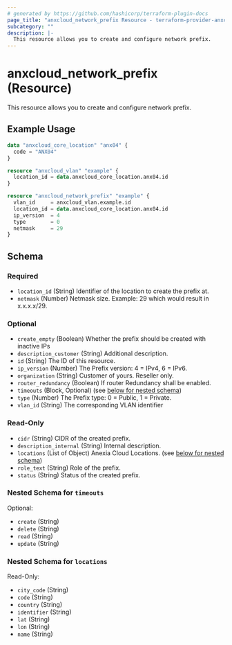 ```yaml
---
# generated by https://github.com/hashicorp/terraform-plugin-docs
page_title: "anxcloud_network_prefix Resource - terraform-provider-anxcloud"
subcategory: ""
description: |-
  This resource allows you to create and configure network prefix.
---
```


# anxcloud_network_prefix (Resource)

This resource allows you to create and configure network prefix.

## Example Usage

```terraform
data "anxcloud_core_location" "anx04" {
  code = "ANX04"
}

resource "anxcloud_vlan" "example" {
  location_id = data.anxcloud_core_location.anx04.id
}

resource "anxcloud_network_prefix" "example" {
  vlan_id     = anxcloud_vlan.example.id
  location_id = data.anxcloud_core_location.anx04.id
  ip_version  = 4
  type        = 0
  netmask     = 29
}
```

<!-- schema generated by tfplugindocs -->
## Schema

### Required

- `location_id` (String) Identifier of the location to create the prefix at.
- `netmask` (Number) Netmask size. Example: 29 which would result in x.x.x.x/29.

### Optional

- `create_empty` (Boolean) Whether the prefix should be created with inactive IPs
- `description_customer` (String) Additional description.
- `id` (String) The ID of this resource.
- `ip_version` (Number) The Prefix version: 4 = IPv4, 6 = IPv6.
- `organization` (String) Customer of yours. Reseller only.
- `router_redundancy` (Boolean) If router Redundancy shall be enabled.
- `timeouts` (Block, Optional) (see [below for nested schema](#nestedblock--timeouts))
- `type` (Number) The Prefix type: 0 = Public, 1 = Private.
- `vlan_id` (String) The corresponding VLAN identifier

### Read-Only

- `cidr` (String) CIDR of the created prefix.
- `description_internal` (String) Internal description.
- `locations` (List of Object) Anexia Cloud Locations. (see [below for nested schema](#nestedatt--locations))
- `role_text` (String) Role of the prefix.
- `status` (String) Status of the created prefix.

<a id="nestedblock--timeouts"></a>
### Nested Schema for `timeouts`

Optional:

- `create` (String)
- `delete` (String)
- `read` (String)
- `update` (String)


<a id="nestedatt--locations"></a>
### Nested Schema for `locations`

Read-Only:

- `city_code` (String)
- `code` (String)
- `country` (String)
- `identifier` (String)
- `lat` (String)
- `lon` (String)
- `name` (String)


